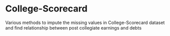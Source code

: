# College-Scorecard
Various methods to impute the missing values in College-Scorecard dataset and find relationship between post collegiate earnings and debts
